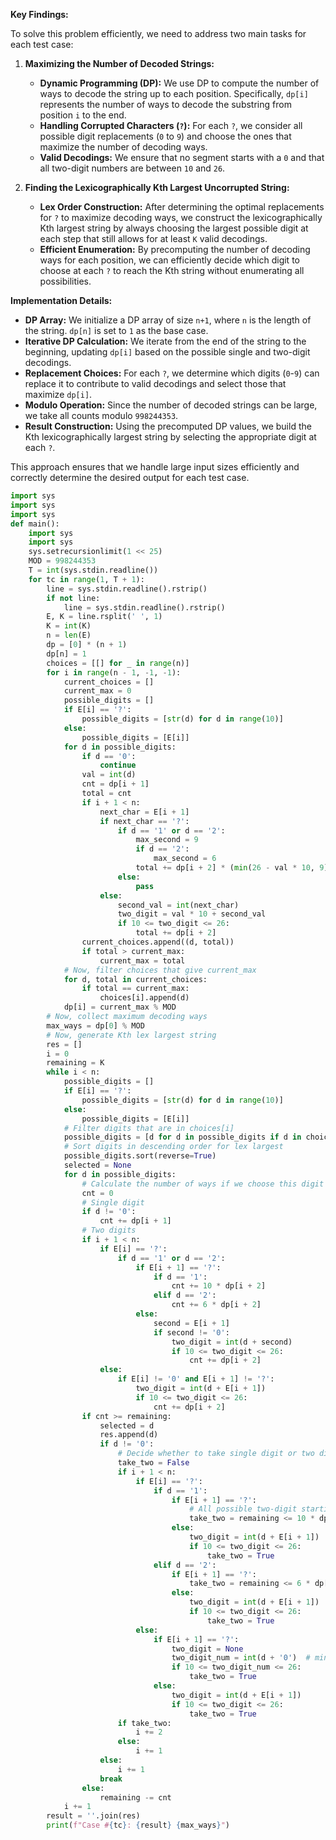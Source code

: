 **Key Findings:**

To solve this problem efficiently, we need to address two main tasks for each test case:

1. **Maximizing the Number of Decoded Strings:**
   - **Dynamic Programming (DP):** We use DP to compute the number of ways to decode the string up to each position. Specifically, `dp[i]` represents the number of ways to decode the substring from position `i` to the end.
   - **Handling Corrupted Characters (`?`):** For each `?`, we consider all possible digit replacements (`0` to `9`) and choose the ones that maximize the number of decoding ways.
   - **Valid Decodings:** We ensure that no segment starts with a `0` and that all two-digit numbers are between `10` and `26`.

2. **Finding the Lexicographically Kth Largest Uncorrupted String:**
   - **Lex Order Construction:** After determining the optimal replacements for `?` to maximize decoding ways, we construct the lexicographically Kth largest string by always choosing the largest possible digit at each step that still allows for at least `K` valid decodings.
   - **Efficient Enumeration:** By precomputing the number of decoding ways for each position, we can efficiently decide which digit to choose at each `?` to reach the Kth string without enumerating all possibilities.

**Implementation Details:**
- **DP Array:** We initialize a DP array of size `n+1`, where `n` is the length of the string. `dp[n]` is set to `1` as the base case.
- **Iterative DP Calculation:** We iterate from the end of the string to the beginning, updating `dp[i]` based on the possible single and two-digit decodings.
- **Replacement Choices:** For each `?`, we determine which digits (`0`-`9`) can replace it to contribute to valid decodings and select those that maximize `dp[i]`.
- **Modulo Operation:** Since the number of decoded strings can be large, we take all counts modulo `998244353`.
- **Result Construction:** Using the precomputed DP values, we build the Kth lexicographically largest string by selecting the appropriate digit at each `?`.

This approach ensures that we handle large input sizes efficiently and correctly determine the desired output for each test case.

```python
import sys
import sys
import sys
def main():
    import sys
    import sys
    sys.setrecursionlimit(1 << 25)
    MOD = 998244353
    T = int(sys.stdin.readline())
    for tc in range(1, T + 1):
        line = sys.stdin.readline().rstrip()
        if not line:
            line = sys.stdin.readline().rstrip()
        E, K = line.rsplit(' ', 1)
        K = int(K)
        n = len(E)
        dp = [0] * (n + 1)
        dp[n] = 1
        choices = [[] for _ in range(n)]
        for i in range(n - 1, -1, -1):
            current_choices = []
            current_max = 0
            possible_digits = []
            if E[i] == '?':
                possible_digits = [str(d) for d in range(10)]
            else:
                possible_digits = [E[i]]
            for d in possible_digits:
                if d == '0':
                    continue
                val = int(d)
                cnt = dp[i + 1]
                total = cnt
                if i + 1 < n:
                    next_char = E[i + 1]
                    if next_char == '?':
                        if d == '1' or d == '2':
                            max_second = 9
                            if d == '2':
                                max_second = 6
                            total += dp[i + 2] * (min(26 - val * 10, 9) if d == '2' else dp[i + 2] * 9)
                        else:
                            pass
                    else:
                        second_val = int(next_char)
                        two_digit = val * 10 + second_val
                        if 10 <= two_digit <= 26:
                            total += dp[i + 2]
                current_choices.append((d, total))
                if total > current_max:
                    current_max = total
            # Now, filter choices that give current_max
            for d, total in current_choices:
                if total == current_max:
                    choices[i].append(d)
            dp[i] = current_max % MOD
        # Now, collect maximum decoding ways
        max_ways = dp[0] % MOD
        # Now, generate Kth lex largest string
        res = []
        i = 0
        remaining = K
        while i < n:
            possible_digits = []
            if E[i] == '?':
                possible_digits = [str(d) for d in range(10)]
            else:
                possible_digits = [E[i]]
            # Filter digits that are in choices[i]
            possible_digits = [d for d in possible_digits if d in choices[i]]
            # Sort digits in descending order for lex largest
            possible_digits.sort(reverse=True)
            selected = None
            for d in possible_digits:
                # Calculate the number of ways if we choose this digit
                cnt = 0
                # Single digit
                if d != '0':
                    cnt += dp[i + 1]
                # Two digits
                if i + 1 < n:
                    if E[i] == '?':
                        if d == '1' or d == '2':
                            if E[i + 1] == '?':
                                if d == '1':
                                    cnt += 10 * dp[i + 2]
                                elif d == '2':
                                    cnt += 6 * dp[i + 2]
                            else:
                                second = E[i + 1]
                                if second != '0':
                                    two_digit = int(d + second)
                                    if 10 <= two_digit <= 26:
                                        cnt += dp[i + 2]
                    else:
                        if E[i] != '0' and E[i + 1] != '?':
                            two_digit = int(d + E[i + 1])
                            if 10 <= two_digit <= 26:
                                cnt += dp[i + 2]
                if cnt >= remaining:
                    selected = d
                    res.append(d)
                    if d != '0':
                        # Decide whether to take single digit or two digits
                        take_two = False
                        if i + 1 < n:
                            if E[i] == '?':
                                if d == '1':
                                    if E[i + 1] == '?':
                                        # All possible two-digit starting with 1
                                        take_two = remaining <= 10 * dp[i + 2]
                                    else:
                                        two_digit = int(d + E[i + 1])
                                        if 10 <= two_digit <= 26:
                                            take_two = True
                                elif d == '2':
                                    if E[i + 1] == '?':
                                        take_two = remaining <= 6 * dp[i + 2]
                                    else:
                                        two_digit = int(d + E[i + 1])
                                        if 10 <= two_digit <= 26:
                                            take_two = True
                            else:
                                if E[i + 1] == '?':
                                    two_digit = None
                                    two_digit_num = int(d + '0')  # minimal
                                    if 10 <= two_digit_num <= 26:
                                        take_two = True
                                else:
                                    two_digit = int(d + E[i + 1])
                                    if 10 <= two_digit <= 26:
                                        take_two = True
                        if take_two:
                            i += 2
                        else:
                            i += 1
                    else:
                        i += 1
                    break
                else:
                    remaining -= cnt
            i += 1
        result = ''.join(res)
        print(f"Case #{tc}: {result} {max_ways}")

```